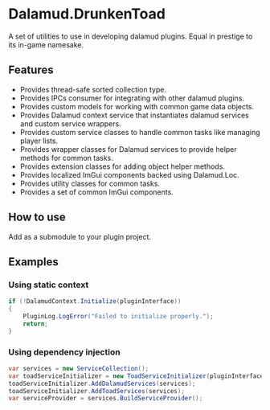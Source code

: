 # Dalamud.DrunkenToad

A set of utilities to use in developing dalamud plugins. Equal in prestige to its in-game namesake.

## Features
- Provides thread-safe sorted collection type.
- Provides IPCs consumer for integrating with other dalamud plugins.
- Provides custom models for working with common game data objects.
- Provides Dalamud context service that instantiates dalamud services and custom service wrappers.
- Provides custom service classes to handle common tasks like managing player lists.
- Provides wrapper classes for Dalamud services to provide helper methods for common tasks.
- Provides extension classes for adding object helper methods.
- Provides localized ImGui components backed using Dalamud.Loc.
- Provides utility classes for common tasks.
- Provides a set of common ImGui components.

## How to use
Add as a submodule to your plugin project.

## Examples

### Using static context
```csharp
if (!DalamudContext.Initialize(pluginInterface))
{
    PluginLog.LogError("Failed to initialize properly.");
    return;
}
```

### Using dependency injection
```csharp
var services = new ServiceCollection();
var toadServiceInitializer = new ToadServiceInitializer(pluginInterface);
toadServiceInitializer.AddDalamudServices(services);
toadServiceInitializer.AddToadServices(services);
var serviceProvider = services.BuildServiceProvider();
```

